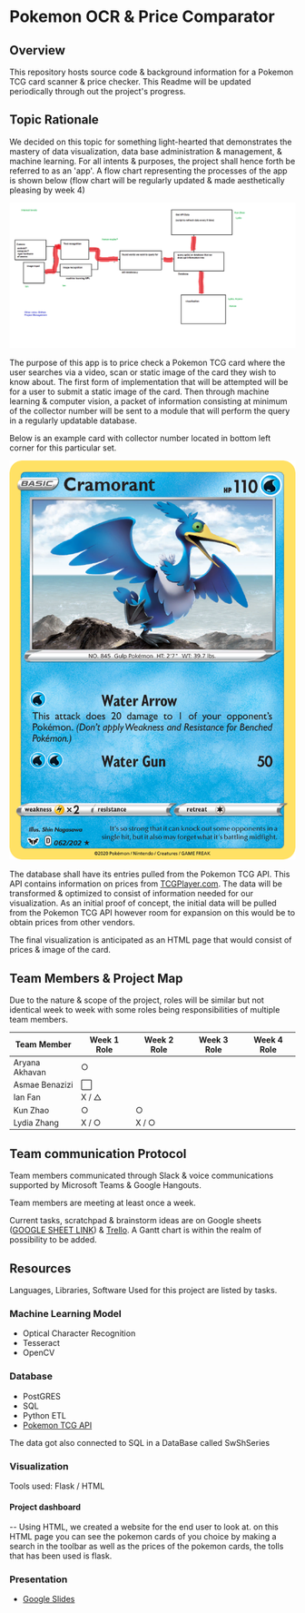# Pokemon OCR & Price Comparator

## Overview

This repository hosts source code & background information for a Pokemon TCG card scanner & price checker. This Readme will be updated periodically through out the project's progress.

## Topic Rationale

We decided on this topic for something light-hearted that demonstrates the mastery of data visualization, data base administration & management, & machine learning. For all intents & purposes, the project shall hence forth be referred to as an 'app'. A flow chart representing the processes of the app is shown below (flow chart will be regularly updated & made aesthetically pleasing by week 4)

![outline](/Resources/outline_todo.png)

The purpose of this app is to price check a Pokemon TCG card where the user searches via a video, scan or static image of the card they wish to know about. The first form of implementation that will be attempted will be for a user to submit a static image of the card. Then through machine learning & computer vision, a packet of information consisting at minimum of the collector number will be sent to a module that will perform the query in a regularly updatable database.

Below is an example card with collector number located in bottom left corner for this particular set.

![cramorant](/Resources/cramorant.png)

The database shall have its entries pulled from the Pokemon TCG API. This API contains information on prices from [TCGPlayer.com](https://www.tcgplayer.com/). The data will be transformed & optimized to consist of information needed for our visualization. As an initial proof of concept, the initial data will be pulled from the Pokemon TCG API however room for expansion on this would be to obtain prices from other vendors.

The final visualization is anticipated as an HTML page that would consist of prices & image of the card.

## Team Members & Project Map

Due to the nature & scope of the project, roles will be similar but not identical week to week with some roles being responsibilities of multiple team members.

| Team Member    | Week 1 Role | Week 2 Role | Week 3 Role | Week 4 Role |
| -------------- | ----------- | ----------- | ----------- | ----------- |
| Aryana Akhavan | ○           |             |             |             |
| Asmae Benazizi | ⬜          |             |             |             |
| Ian Fan        | X / △       |             |             |             |
| Kun Zhao       | ○           | ○           |             |             |
| Lydia Zhang    | X / ○       | X / ○       |             |             |

## Team communication Protocol

Team members communicated through Slack & voice communications supported by Microsoft Teams & Google Hangouts.

Team members are meeting at least once a week.

Current tasks, scratchpad & brainstorm ideas are on Google sheets ([GOOGLE SHEET LINK](https://docs.google.com/spreadsheets/d/133HnyivTdR334dvsgrOn8IoTsdS8Uze6dNppac0ljDY/edit#gid=0)) & [Trello](https://trello.com/b/3LoHN9J1/final-project-squirtlesquad). A Gantt chart is within the realm of possibility to be added.

## Resources

Languages, Libraries, Software Used for this project are listed by tasks.

### Machine Learning Model

- Optical Character Recognition
- Tesseract
- OpenCV

### Database

- PostGRES
- SQL
- Python ETL
- [Pokemon TCG API](https://pokemontcg.io/)

The data got also connected to SQL in a DataBase called SwShSeries

### Visualization

Tools used: Flask / HTML

#### Project dashboard

-- Using HTML, we created a website for the end user to look at. on this HTML page you can see the pokemon cards of you choice by making a search in the toolbar as well as the prices of the pokemon cards, the tolls that has been used is flask.

### Presentation

- [Google Slides](https://docs.google.com/presentation/d/1qF4vChUlj-rcls2imSxiKIAQhV3nn66cnlHZGZnHb6g/edit#slide=id.gdd39792527_0_870)
